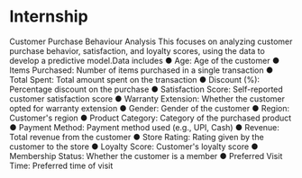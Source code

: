 # Internship
Customer Purchase Behaviour Analysis
This focuses on analyzing customer purchase behavior, satisfaction, and loyalty scores,
using the data to develop a predictive model.Data includes
● Age: Age of the customer
● Items Purchased: Number of items purchased in a single transaction
● Total Spent: Total amount spent on the transaction
● Discount (%): Percentage discount on the purchase
● Satisfaction Score: Self-reported customer satisfaction score
● Warranty Extension: Whether the customer opted for warranty extension
● Gender: Gender of the customer
● Region: Customer's region
● Product Category: Category of the purchased product
● Payment Method: Payment method used (e.g., UPI, Cash)
● Revenue: Total revenue from the customer
● Store Rating: Rating given by the customer to the store
● Loyalty Score: Customer's loyalty score
● Membership Status: Whether the customer is a member
● Preferred Visit Time: Preferred time of visit
